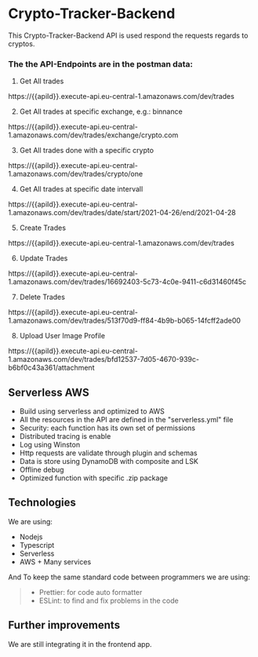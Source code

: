 # Crypto-Tracker-Backend

This Crypto-Tracker-Backend API is used respond the requests regards to cryptos.

### The the API-Endpoints are in the postman data:

1. Get All trades

https://{{apiId}}.execute-api.eu-central-1.amazonaws.com/dev/trades

2. Get All trades at specific exchange, e.g.: binnance

https://{{apiId}}.execute-api.eu-central-1.amazonaws.com/dev/trades/exchange/crypto.com

3. Get All trades done with a specific crypto

https://{{apiId}}.execute-api.eu-central-1.amazonaws.com/dev/trades/crypto/one

4. Get All trades at specific date intervall

https://{{apiId}}.execute-api.eu-central-1.amazonaws.com/dev/trades/date/start/2021-04-26/end/2021-04-28

5. Create Trades

https://{{apiId}}.execute-api.eu-central-1.amazonaws.com/dev/trades

6. Update Trades

https://{{apiId}}.execute-api.eu-central-1.amazonaws.com/dev/trades/16692403-5c73-4c0e-9411-c6d31460f45c

7. Delete Trades

https://{{apiId}}.execute-api.eu-central-1.amazonaws.com/dev/trades/513f70d9-ff84-4b9b-b065-14fcff2ade00

8. Upload User Image Profile

https://{{apiId}}.execute-api.eu-central-1.amazonaws.com/dev/trades/bfd12537-7d05-4670-939c-b6bf0c43a361/attachment

## Serverless AWS

- Build using serverless and optimized to AWS
- All the resources in the API are defined in the "serverless.yml" file
- Security: each function has its own set of permissions
- Distributed tracing is enable
- Log using Winston
- Http requests are validate through plugin and schemas
- Data is store using DynamoDB with composite and LSK
- Offline debug
- Optimized function with specific .zip package

## Technologies

We are using:

- Nodejs
- Typescript
- Serverless
- AWS + Many services

And To keep the same standard code between programmers we are using:

> - Prettier: for code auto formatter
> - ESLint: to find and fix problems in the code

## Further improvements

We are still integrating it in the frontend app.
